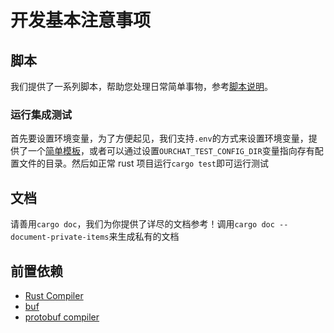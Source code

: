 # 开发基本注意事项

## 脚本

我们提供了一系列脚本，帮助您处理日常简单事物，参考[脚本说明](https://github.com/SkyUOI/OurChat/blob/main/script/README.md)。

### 运行集成测试

首先要设置环境变量，为了方便起见，我们支持`.env`的方式来设置环境变量，提供了一个[简单模板](https://github.com/SkyUOI/OurChat/blob/main/.env.template)，或者可以通过设置`OURCHAT_TEST_CONFIG_DIR`变量指向存有配置文件的目录。然后如正常 rust 项目运行`cargo test`即可运行测试

## 文档

请善用`cargo doc`，我们为你提供了详尽的文档参考！调用`cargo doc --document-private-items`来生成私有的文档

## 前置依赖

- [Rust Compiler](https://rust-lang.org)
- [buf](https://buf.build/)
- [protobuf compiler](https://github.com/protocolbuffers/protobuf)
